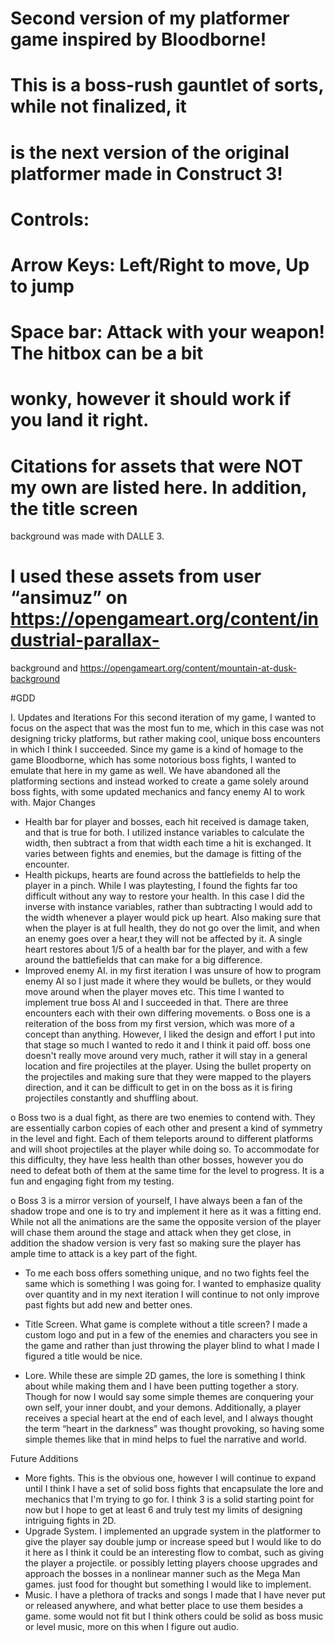 # Second version of my platformer game inspired by Bloodborne!
# This is a boss-rush gauntlet of sorts, while not finalized, it
# is the next version of the original platformer made in Construct 3!

# Controls: 
# Arrow Keys: Left/Right to move, Up to jump
# Space bar: Attack with your weapon! The hitbox can be a bit
# wonky, however it should work if you land it right. 

# Citations for assets that were NOT my own are listed here. In addition, the title screen
background was made with DALLE 3. 

# I used these assets from user “ansimuz” on https://opengameart.org/content/industrial-parallax-
background and https://opengameart.org/content/mountain-at-dusk-background


#GDD


I. Updates and Iterations
	For this second iteration of my game, I wanted to focus on the aspect that was the most fun to me, which in this case was not designing tricky platforms, but rather making cool, unique boss encounters in which I think I succeeded. Since my game is a kind of homage to the game Bloodborne, which has some notorious boss fights, I wanted to emulate that here in my game as well. 
	We have abandoned all the platforming sections and instead worked to create a game solely around boss fights, with some updated mechanics and fancy enemy AI to work with. 
Major Changes
-	Health bar for player and bosses, each hit received is damage taken, and that is true for both. I utilized instance variables to calculate the width, then subtract a from that width each time a hit is exchanged. It varies between fights and enemies, but the damage is fitting of the encounter. 
-	Health pickups, hearts are found across the battlefields to help the player in a pinch. While I was playtesting, I found the fights far too difficult without any way to restore your health. In this case I did the inverse with instance variables, rather than subtracting I would add to the width whenever a player would pick up heart. Also making sure that when the player is at full health, they do not go over the limit, and when an enemy goes over a hear,t they will not be affected by it. A single heart restores about 1/5 of a health bar for the player, and with a few around the battlefields that can make for a big difference.
-	Improved enemy AI. in my first iteration I was unsure of how to program enemy AI so I just made it where they would be bullets, or they would move around when the player moves etc. This time I wanted to implement true boss AI and I succeeded in that. There are three encounters each with their own differing movements. 
o	Boss one is a reiteration of the boss from my first version, which was more of a concept than anything. However, I liked the design and effort I put into that stage so much I wanted to redo it and I think it paid off. boss one doesn't really move around very much, rather it will stay in a general location and fire projectiles at the player. Using the bullet property on the projectiles and making sure that they were mapped to the players direction, and it can be difficult to get in on the boss as it is firing projectiles constantly and shuffling about.
 
o	Boss two is a dual fight, as there are two enemies to contend with. They are essentially carbon copies of each other and present a kind of symmetry in the level and fight. Each of them teleports around to different platforms and will shoot projectiles at the player while doing so. To accommodate for this difficulty, they have less health than other bosses, however you do need to defeat both of them at the same time for the level to progress. It is a fun and engaging fight from my testing.
 
o	Boss 3 is a mirror version of yourself, I have always been a fan of the shadow trope and one is to try and implement it here as it was a fitting end. While not all the animations are the same the opposite version of the player will chase them around the stage and attack when they get close, in addition the shadow version is very fast so making sure the player has ample time to attack is a key part of the fight. 
 
-	To me each boss offers something unique, and no two fights feel the same which is something I was going for. I wanted to emphasize quality over quantity and in my next iteration I will continue to not only improve past fights but add new and better ones. 
-	Title Screen. What game is complete without a title screen? I made a custom logo and put in a few of the enemies and characters you see in the game and rather than just throwing the player blind to what I made I figured a title would be nice.
 

-	Lore. While these are simple 2D games, the lore is something I think about while making them and I have been putting together a story. Though for now I would say some simple themes are conquering your own self, your inner doubt, and your demons. Additionally, a player receives a special heart at the end of each level, and I always thought the term “heart in the darkness” was thought provoking, so having some simple themes like that in mind helps to fuel the narrative and world. 

Future Additions
-	More fights. This is the obvious one, however I will continue to expand until I think I have a set of solid boss fights that encapsulate the lore and mechanics that I'm trying to go for. I think 3 is a solid starting point for now but I hope to get at least 6 and truly test my limits of designing intriguing fights in 2D.
-	Upgrade System. I implemented an upgrade system in the platformer to give the player say double jump or increase speed but I would like to do it here as I think it could be an interesting flow to combat, such as giving the player a projectile. or possibly letting players choose upgrades and approach the bosses in a nonlinear manner such as the Mega Man games. just food for thought but something I would like to implement. 
-	Music. I have a plethora of tracks and songs I made that I have never put or released anywhere, and what better place to use them besides a game. some would not fit but I think others could be solid as boss music or level music, more on this when I figure out audio. 
